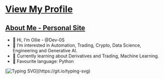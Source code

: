 # [View My Profile](https://github.com/Dev-0S)

## [About Me - Personal Site](https://dev-0s.github.io/os/index.html)

- 👋 Hi, I’m Ollie - @Dev-0S
- 👀 I’m interested in Automation, Trading, Crypto, Data Science, Engineering and Generative AI.
- 🌱 Currently learning about Derivatives and Trading, Machine Learning.
- 🐍 Favourite language: Python

[![Typing SVG](https://readme-typing-svg.demolab.com/?lines=Welcome+to+my+profile;Have+a+great+day!)](https://git.io/typing-svg)


<!-- ![GitHub Stats](https://github-readme-stats.vercel.app/api?username=dev-0s&show_icons=true&theme=tokyonight&hide=prs) --->


<!---
Dev-0S/Dev-0S is a ✨ special ✨ repository because its `README.md` (this file) appears on your GitHub profile.
You can click the Preview link to take a look at your changes.
--->
